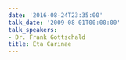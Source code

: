 ```yaml
---
date: '2016-08-24T23:35:00'
talk_date: '2009-08-01T00:00:00'
talk_speakers:
- Dr. Frank Gottschald
title: Eta Carinae
---
```


